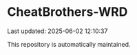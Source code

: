 # CheatBrothers-WRD

Last updated: 2025-06-02 12:10:37

This repository is automatically maintained.
